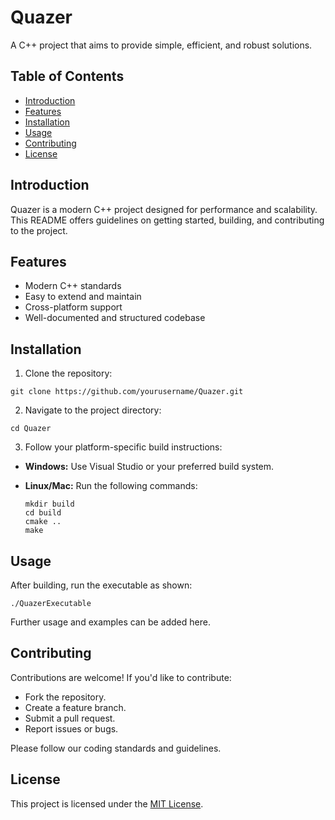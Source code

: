 # Quazer

A C++ project that aims to provide simple, efficient, and robust solutions.

## Table of Contents

- [Introduction](#introduction)
- [Features](#features)
- [Installation](#installation)
- [Usage](#usage)
- [Contributing](#contributing)
- [License](#license)

## Introduction

Quazer is a modern C++ project designed for performance and scalability. This README offers guidelines on getting started, building, and contributing to the project.

## Features

- Modern C++ standards
- Easy to extend and maintain
- Cross-platform support
- Well-documented and structured codebase

## Installation

1. Clone the repository:

  ```
  git clone https://github.com/yourusername/Quazer.git
  ```

2. Navigate to the project directory:

  ```
  cd Quazer
  ```

3. Follow your platform-specific build instructions:

  - **Windows:** Use Visual Studio or your preferred build system.
  - **Linux/Mac:** Run the following commands:

    ```
    mkdir build
    cd build
    cmake ..
    make
    ```

## Usage

After building, run the executable as shown:

```
./QuazerExecutable
```

Further usage and examples can be added here.

## Contributing

Contributions are welcome! If you'd like to contribute:
- Fork the repository.
- Create a feature branch.
- Submit a pull request.
- Report issues or bugs.

Please follow our coding standards and guidelines.

## License

This project is licensed under the [MIT License](LICENSE).
